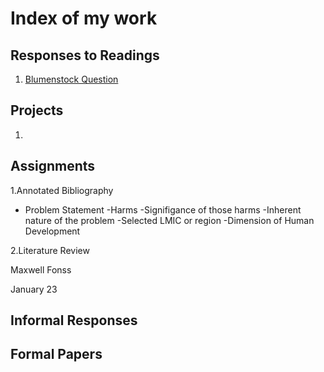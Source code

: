 # Index of my work

## Responses to Readings
1. [Blumenstock Question](https://www.nature.com/magazine-assets/d41586-018-06215-5/d41586-018-06215-5.pdf)

## Projects
1.

## Assignments

1.Annotated Bibliography
   - Problem Statement
    -Harms
    -Signifigance of those harms
    -Inherent nature of the problem
    -Selected LMIC or region
    -Dimension of Human Development

2.Literature Review

Maxwell Fonss

January 23









## Informal Responses

## Formal Papers
